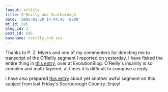 ```yaml
---
layout: article
title: O'Reilly and Scarborough
date: '2005-01-20 14:44:45 -0700'
mt_id: 695
blog_id: 2
post_id: 695
basename: oreilly_and_sca
---
```

Thanks to P. Z. Myers and one of my commenters for directing me to transcript of the O'Reilly segment I reported on yesterday.  I have fisked the entire thing in <A HREF=http://evolutionblog.blogspot.com/2005/01/oreilly-again.html>this entry</A>, over at EvolutionBlog.  O'Reilly's insanity is so complex and multi-layered, at times it is difficult to compose a reply.

I have also prepared <A HREF=http://evolutionblog.blogspot.com/2005/01/evolution-on-scarborough-country.html>this entry</A> about yet another awful segment on this subject from last Friday's Scarborough Country.  Enjoy!

